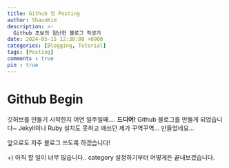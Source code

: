 ```yaml
---
title: Github 첫 Posting
author: ShaunKim
description: >-
  Github 초보의 험난한 블로그 작성기
date: 2024-05-15 12:30:00 +0900
categories: [Blogging, Tutorial]
tags: [Posting]
comments : true
pin : true
---
```


# Github Begin

깃허브를 만들기 시작한지 어연 일주일째.... **드디어!** Github 블로그를 만들게 되었습니다~
Jekyll이나 Ruby 설치도 못하고 애쓰던 제가 꾸역꾸역... 만들었네요...

앞으로도 자주 블로그 쓰도록 하겠습니다!

+) 아직 할 일이 너무 많습니다.. category 설정하기부터 어떻게든 끝내보겠습니다.